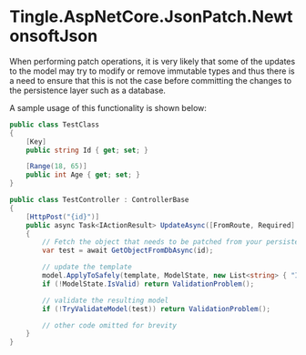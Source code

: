 ﻿# Tingle.AspNetCore.JsonPatch.NewtonsoftJson

When performing patch operations, it is very likely that some of the updates to the model may try to modify or remove immutable types and thus there is a
need to ensure that this is not the case before committing the changes to the persistence layer such as a database.

A sample usage of this functionality is shown below:

```cs
public class TestClass
{
    [Key]
    public string Id { get; set; }

    [Range(18, 65)]
    public int Age { get; set; }
}
```

```cs
public class TestController : ControllerBase
{
    [HttpPost("{id}")]
    public async Task<IActionResult> UpdateAsync([FromRoute, Required] string id, [FromBody] JsonPatchDocument<TestClass> model)
    {
        // Fetch the object that needs to be patched from your persistence layer eg database
        var test = await GetObjectFromDbAsync(id);

        // update the template
        model.ApplyToSafely(template, ModelState, new List<string> { "Id" });
        if (!ModelState.IsValid) return ValidationProblem();

        // validate the resulting model
        if (!TryValidateModel(test)) return ValidationProblem();

        // other code omitted for brevity
    }
}
```
